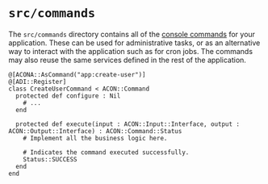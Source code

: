 # `src/commands`

The `src/commands` directory contains all of the [console commands](https://athenaframework.org/components/console/) for your application.
These can be used for administrative tasks, or as an alternative way to interact with the application such as for cron jobs.
The commands may also reuse the same services defined in the rest of the application.

```crystal
@[ACONA::AsCommand("app:create-user")]
@[ADI::Register]
class CreateUserCommand < ACON::Command
  protected def configure : Nil
    # ...
  end

  protected def execute(input : ACON::Input::Interface, output : ACON::Output::Interface) : ACON::Command::Status
    # Implement all the business logic here.

    # Indicates the command executed successfully.
    Status::SUCCESS
  end
end
```
